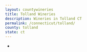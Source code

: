 ```yaml
---
layout: countywineries
title: Tolland Wineries
description: Wineries in Tolland CT
permalink: /connecticut/tolland/
county: tolland
state: ct
---
```

-
